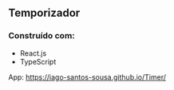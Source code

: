 ## Temporizador
### Construído com:
- React.js
- TypeScript

App: https://iago-santos-sousa.github.io/Timer/
